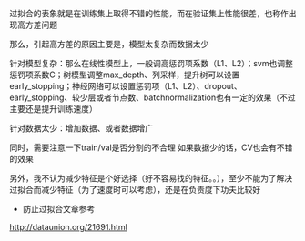 过拟合的表象就是在训练集上取得不错的性能，而在验证集上性能很差，也称作出现高方差问题

那么，引起高方差的原因主要是，模型太复杂而数据太少

针对模型复杂：那么在线性模型上，一般调高惩罚项系数（L1、L2）；svm也调整惩罚项系数C；树模型调整max_depth、列采样，提升树可以设置early_stopping；神经网络可以设置惩罚项（L1、L2）、dropout、early_stopping、较少层或者节点数、batchnormalization也有一定的效果（不过主要还是提升训练速度）

针对数据太少：增加数据、或者数据增广

同时，需要注意一下train/val是否分割的不合理
如果数据少的话，CV也会有不错的效果

另外，我不认为减少特征是个好选择（好不容易找的特征。。），至少不能为了解决过拟合而减少特征（为了速度时可以考虑），还是在负责度下功夫比较好


* 防止过拟合文章参考

http://dataunion.org/21691.html



